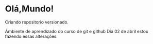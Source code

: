 # Olá,Mundo!
 Criando repositorio versionado.
 
 Âmbiente de aprendizado do curso de git e github
 Dia 02 de abril estou fazendo essas alterações
